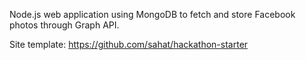 Node.js web application using MongoDB to fetch and store Facebook photos through Graph API. 

Site template: https://github.com/sahat/hackathon-starter

